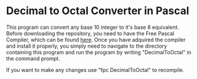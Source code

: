 # Decimal to Octal Converter in Pascal

This program can convert any base 10 integer to it's base 8 equivalent. Before downloading 
the repository, you need to have the Free Pascal Compiler, which can be found [here](https://www.freepascal.org/).
Once you have adquired the compiler and install it properly, you simply need to navigate to the directory
containing this program and run the program by writing "DecimalToOctal" in the command prompt.

If you want to make any changes use "fpc DecimalToOctal" to recompile. 
